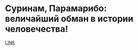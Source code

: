 # Суринам, Парамарибо: величайший обман в истории человечества!



[LINK](https://varlamov.ru/2039335.html)